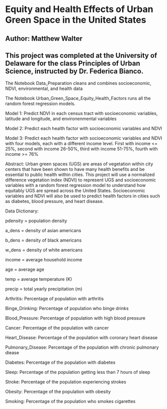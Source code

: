 # Equity and Health Effects of Urban Green Space in the United States

## Author: Matthew Walter

## This project was completed at the University of Delaware for the class Principles of Urban Science, instructed by Dr. Federica Bianco.


The Notebook Data_Preparation cleans and combines socioeconomic, NDVI, environmental, and health data

The Notebook Urban_Green_Space_Equity_Health_Factors runs all the random forest regression models.

Model 1: Predict NDVI in each census tract with socioeconomic variables, latitude and longitude, and environenmental variables

Model 2: Predict each health factor with socioeconomic variables and NDVI

Model 3: Predict each health factor with socioeconomic variables and NDVI with four models, each with a different income level. First with income <= 25%, second with income 26-50%, third with income 51-75%, fourth with income >= 76%

Abstract: Urban green spaces (UGS) are areas of vegetation within city centers that have been shown to have many health benefits and be essential to public health within cities. This project will use a normalized difference vegetation index (NDVI) to represent UGS and socioeconomic variables with a random forest regression model to understand how equitably UGS are spread across the United States. Socioeconomic variables and NDVI will also be used to predict health factors in cities such as diabetes, blood pressure, and heart disease.


Data Dictionary:

pdensity = population density

a_dens = density of asian americans

b_dens = density of black americans

w_dens = density of white americans

income = average household income

age = average age

temp = average temperature (K)

precip = total yearly precipitation (m)

Arthritis: Percentage of population with arthritis

Binge_Drinking: Percentage of population who binge drinks

Blood_Pressure: Percentage of population with high blood pressure

Cancer: Percentage of the population with cancer

Heart_Disease: Percentage of the population with coronary heart disease

Pulmonary_Disease: Percentage of the population with chronic pulmonary diease

Diabetes: Percentage of the population with diabetes

Sleep: Percentage of the population getting less than 7 hours of sleep

Stroke: Percentage of the population experiencing strokes

Obesity: Percentage of the population with obesity

Smoking: Percentage of the population who smokes cigarettes


